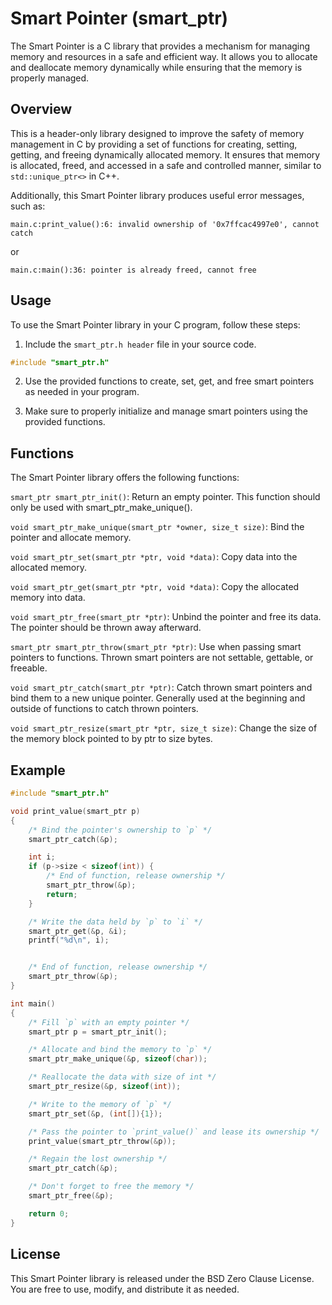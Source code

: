 # Smart Pointer (smart_ptr)
The Smart Pointer is a C library that provides a mechanism for managing memory and resources in a safe and efficient way. It allows you to allocate and deallocate memory dynamically while ensuring that the memory is properly managed.

## Overview
This is a header-only library designed to improve the safety of memory management in C by providing a set of functions for creating, setting, getting, and freeing dynamically allocated memory. It ensures that memory is allocated, freed, and accessed in a safe and controlled manner, similar to `std::unique_ptr<>` in C++.

Additionally, this Smart Pointer library produces useful error messages, such as:
```
main.c:print_value():6: invalid ownership of '0x7ffcac4997e0', cannot catch
```
or
```
main.c:main():36: pointer is already freed, cannot free
```

## Usage
To use the Smart Pointer library in your C program, follow these steps:

1. Include the `smart_ptr.h header` file in your source code.
```c
#include "smart_ptr.h"
```
2. Use the provided functions to create, set, get, and free smart pointers as needed in your program.

3. Make sure to properly initialize and manage smart pointers using the provided functions.

## Functions
The Smart Pointer library offers the following functions:

`smart_ptr smart_ptr_init()`: Return an empty pointer. This function should only be used with smart_ptr_make_unique().

`void smart_ptr_make_unique(smart_ptr *owner, size_t size)`: Bind the pointer and allocate memory.

`void smart_ptr_set(smart_ptr *ptr, void *data)`: Copy data into the allocated memory.

`void smart_ptr_get(smart_ptr *ptr, void *data)`: Copy the allocated memory into data.

`void smart_ptr_free(smart_ptr *ptr)`: Unbind the pointer and free its data. The pointer should be thrown away afterward.

`smart_ptr smart_ptr_throw(smart_ptr *ptr)`: Use when passing smart pointers to functions. Thrown smart pointers are not settable, gettable, or freeable.

`void smart_ptr_catch(smart_ptr *ptr)`: Catch thrown smart pointers and bind them to a new unique pointer. Generally used at the beginning and outside of functions to catch thrown pointers.

`void smart_ptr_resize(smart_ptr *ptr, size_t size)`: Change the size of the memory block pointed to by ptr to size bytes.

## Example
```c
#include "smart_ptr.h"

void print_value(smart_ptr p)
{
	/* Bind the pointer's ownership to `p` */
	smart_ptr_catch(&p);

	int i;
	if (p->size < sizeof(int)) {
		/* End of function, release ownership */
		smart_ptr_throw(&p);
		return;
	}

	/* Write the data held by `p` to `i` */
	smart_ptr_get(&p, &i);
	printf("%d\n", i);


	/* End of function, release ownership */
	smart_ptr_throw(&p);
}

int main()
{
	/* Fill `p` with an empty pointer */
	smart_ptr p = smart_ptr_init();

	/* Allocate and bind the memory to `p` */
	smart_ptr_make_unique(&p, sizeof(char));

	/* Reallocate the data with size of int */
	smart_ptr_resize(&p, sizeof(int));

	/* Write to the memory of `p` */
	smart_ptr_set(&p, (int[]){1});

	/* Pass the pointer to `print_value()` and lease its ownership */
	print_value(smart_ptr_throw(&p));

	/* Regain the lost ownership */
	smart_ptr_catch(&p);

	/* Don't forget to free the memory */
	smart_ptr_free(&p);

	return 0;
}
```

## License
This Smart Pointer library is released under the BSD Zero Clause License. You are free to use, modify, and distribute it as needed.
